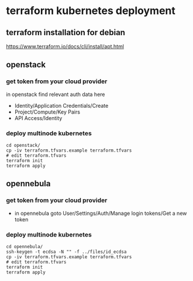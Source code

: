 # terraform kubernetes deployment

## terraform installation for debian

https://www.terraform.io/docs/cli/install/apt.html

## openstack

### get token from your cloud provider

in openstack find relevant auth data here
* Identity/Application Credentials/Create
* Project/Compute/Key Pairs
* API Access/Identity

### deploy multinode kubernetes

```
cd openstack/
cp -iv terraform.tfvars.example terraform.tfvars
# edit terraform.tfvars
terraform init
terraform apply
```

## opennebula
### get token from your cloud provider

* in opennebula goto User/Settings/Auth/Manage login tokens/Get a new token

### deploy multinode kubernetes

```
cd opennebula/
ssh-keygen -t ecdsa -N "" -f ../files/id_ecdsa
cp -iv terraform.tfvars.example terraform.tfvars
# edit terraform.tfvars
terraform init
terraform apply
```

